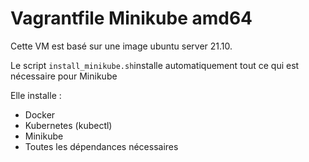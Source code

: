 # Vagrantfile Minikube amd64

Cette VM est basé sur une image ubuntu server 21.10.

Le script ``install_minikube.sh``installe automatiquement tout ce qui est nécessaire pour Minikube

Elle installe :
- Docker
- Kubernetes (kubectl)
- Minikube
- Toutes les dépendances nécessaires